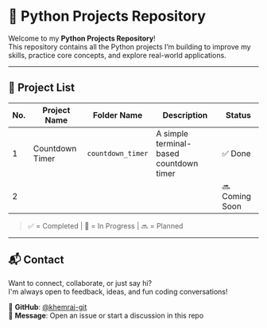 # 🐍 Python Projects Repository

Welcome to my **Python Projects Repository**!  
This repository contains all the Python projects I’m building to improve my skills, practice core concepts, and explore real-world applications.

---

## 📂 Project List

| No. | Project Name        | Folder Name        | Description                                  | Status   |
|-----|---------------------|--------------------|----------------------------------------------|----------|
| 1   | Countdown Timer     | `countdown_timer`  | A simple terminal-based countdown timer      | ✅ Done   |
| 2   |                     |                    |                                              | 🔜 Coming Soon |

> ✅ = Completed | 🚧 = In Progress | 🔜 = Planned

---

## 📬 Contact

Want to connect, collaborate, or just say hi?  
I'm always open to feedback, ideas, and fun coding conversations!

🔗 **GitHub**: [@khemraj-git](https://github.com/khemraj-git)  
📩 **Message**: Open an issue or start a discussion in this repo

